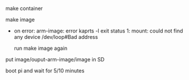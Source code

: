 make container

make image
 * on error: 
    arm-image: error kaprts -l exit status 1: mount: could not find any device /dev/loop#Bad address
    
   run make image again
   
put image/ouput-arm-image/image in SD

boot pi and wait for 5/10 minutes
